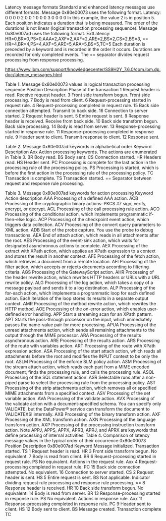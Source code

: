 Latency message formats
Standard and enhanced latency messages use different formats.
Message 0x80e00073 uses the following format.
Latency: 0 0 0 0 2 0 0 1 0 0 0 3 0 0 0 0
In this example, the value 2 is in position 5. Each position indicates a duration that is being measured. The order of the durations is not linear (logical transaction processing sequence).
Message 0x80e007ad uses the following format.
ExtLatency: HR=0,BR=0,PS=0,AAA=2,AXF=2,AXF=2,ARE=2,BS=2,CS=2,BS=3, == HR=4,BR=4,PS=4,AXF=5,ARE=5,ARA=5,BS=5,TC=5
Each duration is preceded by a keyword and is recorded in the order it occurs. Durations are recorded for only completed events. The == separator divides request processing from response processing.



https://www.ibm.com/support/knowledgecenter/SS9H2Y_7.6.0/com.ibm.dp.doc/latency_messages.html

Table 1. Message 0x80e00073 values in logical transaction processing sequence
Position	Description	Phase of the transaction
1	Request header is read.	Receive request header.
3	Front side transform begun.	Front side processing.
7	Body is read from client.
6	Request-processing started in request rule.
4	Request-processing completed in request rule.
15	Back side connection attempted.	Transmit to back side.
16	Connection to server started.
2	Request header is sent.
5	Entire request is sent.
8	Response header is received.	Receive from back side.
10	Back side transform begun.	Back side processing.
14	Body is read from server.
13	Response-processing started in response rule.
11	Response-processing completed in response rule.
9	Header sent to client.	Transmit response to client.
12	Response sent.


Table 2. Message 0x80e007ad keywords in alphabetical order
Keyword	Description
Axx	Action processing keywords. The actions are enumerated in Table 3.
BR	Body read.
BS	Body sent.
CS	Connection started.
HR	Headers read.
HS	Header sent.
PC	Processing is complete for the last action in the processing rule of the processing policy.
PS	Processing is started, which is before the first action in the processing rule of the processing policy.
TC	Transaction is complete.
TS	Transaction started.
==	Separator between request and response rule processing.


Table 3. Message 0x80e007ad keywords for action processing
Keyword	Action description
AAA	Processing of a defined AAA action.
ACB	Processing of the cryptographic binary actions: PKCS #7 sign, verify, encrypt, or decrypt.
ACL	Processing of the call processing rule action.
ACO	Processing of the conditional action, which implements programmatic if-then-else logic.
ACP	Processing of the checkpoint event action, which triggers data collection.
ACV	Processing of the convert query parameters to XML action.
ADB	Start of the probe capture. You use the probe to debug transactions.
AEA	End of attach action, which reads in all attachments after the root.
AES	Processing of the event-sink action, which waits for designated asynchronous actions to complete.
AEX	Processing of the extract with XPath action, which applies an XPath expression to a context and stores the result in another context.
AFE	Processing of the fetch action, which retrieves a document from a remote location.
AFI	Processing of the filter action, which accepts or rejects documents according to filtering criteria.
AGS	Processing of the GatewayScript action.
AHR	Processing of the header rewrite action, which rewrites HTTP headers or URLs with a URL rewrite policy.
ALG	Processing of the log action, which takes a copy of a message payload and sends it to a log destination.
ALP	Processing of the for-each action, which implements a programmatic loop for each defined action. Each iteration of the loop stores its results in a separate output context.
AMR	Processing of the method rewrite action, which rewrites the HTTP method.
AOE	Processing of the on-error action, which enables user-defined error handling.
APP	Start a streaming scan for an XPath pattern.
APT	Starts the pass-through processor on the input, which immediately passes the name-value pair for more processing.
APUA	Processing of the unread attachments action, which sends all remaining attachments to the output through the MIME processor.
ARA	Processing of the results asynchronous action.
ARE	Processing of the results action.
ARS	Processing of the route with variables action.
ART	Processing of the route with XPath expression action.
ASA	Processing of the start attach action, which reads all attachments before the root and modifies the INPUT context to be only the root.
ASLM	Processing of the enforce SLM policy action.
ASM	Processing of the stream attach action, which reads each part from a MIME encoded document, finds the processing rule, and calls the processing rule.
ASQL	Processing of the SQL statement action.
ASR	Selectable runs after a non-piped parse to select the processing rule from the processing policy.
AST	Processing of the strip attachments action, which removes all or specified MIME attachments from a specified context.
ASV	Processing of the set variable action.
AVA	Processing of the validate action.
AVX	Processing of the validate action with a document-specified schema. You can specify only VALIDATE, but the DataPower® service can transform the document to VALIDATEXSI internally.
AXB	Processing of the binary transform action.
AXF	Processing of the XML transform action.
AXN	Processing of the language transform action.
AXP	Processing of the processing instruction transform action.
Note
APPJ, APPS, APPX, APRB, APRJ, and APRX are keywords that define processing of internal activities.
Table 4. Comparison of latency message values in the typical order of their occurrence
0x80e00073 Position	Description	0x80e007ad Keyword
Message initialized.	Transaction started.	TS
1	Request header is read.	HR
3	Front side transform begun.	No equivalent.
7	Body is read from client.	BR
6	Request-processing started in request rule.	PS
No equivalent.	Actions in the request rule.	Axx
4	Request-processing completed in request rule.	PC
15	Back side connection attempted.	No equivalent.
16	Connection to server started.	CS
2	Request header is sent.	HS
5	Entire request is sent.	BS
Not applicable.	Indicator dividing request rule processing and response rule processing.	==
8	Response header is received.	HR
10	Back side transform begun.	No equivalent.
14	Body is read from server.	BR
13	Response-processing started in response rule.	PS
No equivalent.	Actions in response rule.	Axx
11	Response-processing completed in response rule.	PC
9	Header sent to client.	HS
12	Body sent to client.	BS
Message created.	Transaction complete	TC
